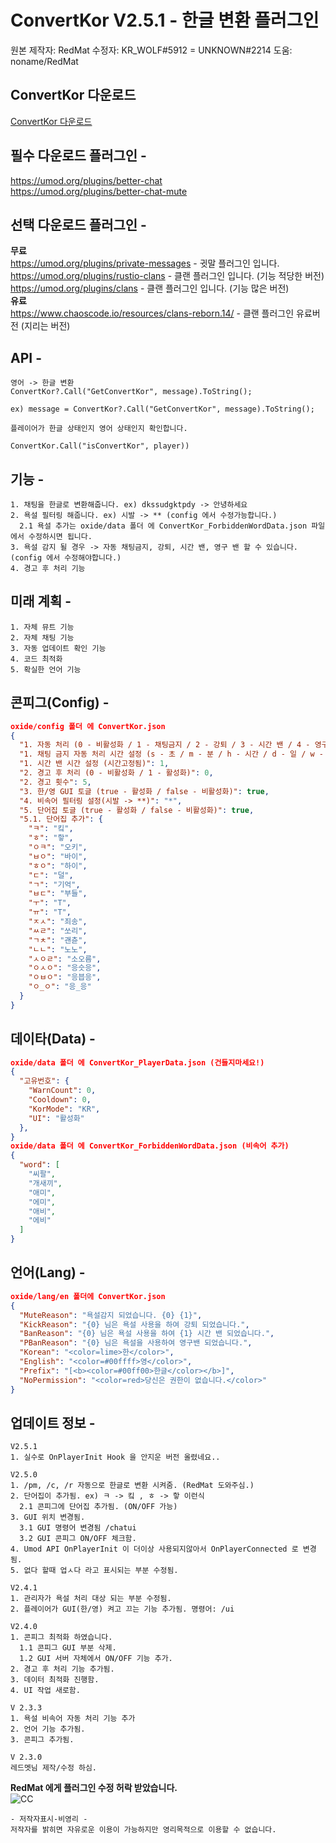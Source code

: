# ConvertKor V2.5.1 - 한글 변환 플러그인

원본 제작자: RedMat
수정자: KR_WOLF#5912 = UNKNOWN#2214
도움: noname/RedMat

## ConvertKor 다운로드
[ConvertKor 다운로드](https://drive.google.com/file/d/1OjLArQbvYlda-2mbWQYNO7vAGNGPOFC_/view?usp=sharing, "download link")

## 필수 다운로드 플러그인 -   
https://umod.org/plugins/better-chat   
https://umod.org/plugins/better-chat-mute   

## 선택 다운로드 플러그인 -

**무료**   
https://umod.org/plugins/private-messages - 귓말 플러그인 입니다.   
https://umod.org/plugins/rustio-clans - 클랜 플러그인 입니다. (기능 적당한 버전)   
https://umod.org/plugins/clans - 클랜 플러그인 입니다. (기능 많은 버전)   
**유료**   
https://www.chaoscode.io/resources/clans-reborn.14/ - 클랜 플러그인 유료버전 (지리는 버전)   

## API - 

```
영어 -> 한글 변환
ConvertKor?.Call("GetConvertKor", message).ToString();

ex) message = ConvertKor?.Call("GetConvertKor", message).ToString();

플레이어가 한글 상태인지 영어 상태인지 확인합니다.

ConvertKor.Call("isConvertKor", player))

```
## 기능 -
```
1. 채팅을 한글로 변환해줍니다. ex) dkssudgktpdy -> 안녕하세요
2. 욕설 필터링 해줍니다. ex) 시발 -> ** (config 에서 수정가능합니다.)
  2.1 욕설 추가는 oxide/data 폴더 에 ConvertKor_ForbiddenWordData.json 파일에서 수정하시면 됩니다.
3. 욕설 감지 될 경우 -> 자동 채팅금지, 강퇴, 시간 밴, 영구 밴 할 수 있습니다. (config 에서 수정해야합니다.)
4. 경고 후 처리 기능
```

## 미래 계획 -
```
1. 자체 뮤트 기능
2. 자체 채팅 기능
3. 자동 업데이트 확인 기능
4. 코드 최적화
5. 확실한 언어 기능
```
## 콘피그(Config) -
```json
oxide/config 폴더 에 ConvertKor.json
{
  "1. 자동 처리 (0 - 비활성화 / 1 - 채팅금지 / 2 - 강퇴 / 3 - 시간 밴 / 4 - 영구 밴)": 0,
  "1. 채팅 금지 자동 처리 시간 설정 (s - 초 / m - 분 / h - 시간 / d - 일 / w - 주": "10m",
  "1. 시간 밴 시간 설정 (시간고정됨)": 1,
  "2. 경고 후 처리 (0 - 비활성화 / 1 - 활성화)": 0,
  "2. 경고 횟수": 5,
  "3. 한/영 GUI 토글 (true - 활성화 / false - 비활성화)": true,
  "4. 비속어 필터링 설정(시발 -> **)": "*",
  "5. 단어집 토글 (true - 활성화 / false - 비활성화)": true,
  "5.1. 단어집 추가": {
    "ㅋ": "킼",
    "ㅎ": "핳",
    "ㅇㅋ": "오키",
    "ㅂㅇ": "바이",
    "ㅎㅇ": "하이",
    "ㄷ": "덜",
    "ㄱ": "기억",
    "ㅂㄷ": "부들",
    "ㅜ": "T",
    "ㅠ": "T",
    "ㅈㅅ": "죄송",
    "ㅆㄹ": "쏘리",
    "ㄱㅊ": "괜츈",
    "ㄴㄴ": "노노",
    "ㅅㅇㄹ": "소오름",
    "ㅇㅅㅇ": "응슷응",
    "ㅇㅂㅇ": "응븝응",
    "ㅇ_ㅇ": "응_응"
  }
}
```
## 데이타(Data) -
```json
oxide/data 폴더 에 ConvertKor_PlayerData.json (건들지마세요!)
{
  "고유번호": {
    "WarnCount": 0,
    "Cooldown": 0,
    "KorMode": "KR",
    "UI": "활성화"
  },
}
oxide/data 폴더 에 ConvertKor_ForbiddenWordData.json (비속어 추가)
{
  "word": [
    "씨팔",
    "개새끼",
    "애미",
    "에미",
    "애비",
    "에비"
  ]
}
```
## 언어(Lang) -
```json
oxide/lang/en 폴더에 ConvertKor.json 
{
  "MuteReason": "욕설감지 되었습니다. {0} {1}",
  "KickReason": "{0} 님은 욕설 사용을 하여 강퇴 되었습니다.",
  "BanReason": "{0} 님은 욕설 사용을 하여 {1} 시간 밴 되었습니다.",
  "PBanReason": "{0} 님은 욕설을 사용하여 영구밴 되었습니다.",
  "Korean": "<color=lime>한</color>",
  "English": "<color=#00ffff>영</color>",
  "Prefix": "[<b><color=#00ff00>한글</color></b>]",
  "NoPermission": "<color=red>당신은 권한이 없습니다.</color>"
}
```

## 업데이트 정보 -
```
V2.5.1
1. 실수로 OnPlayerInit Hook 을 안지운 버전 올렸네요..

V2.5.0
1. /pm, /c, /r 자동으로 한글로 변환 시켜줌. (RedMat 도와주심.)
2. 단어집이 추가됨. ex) ㅋ -> 킼 , ㅎ -> 핳 이런식
  2.1 콘피그에 단어집 추가됨. (ON/OFF 가능)
3. GUI 위치 변경됨.
  3.1 GUI 명령어 변경됨 /chatui
  3.2 GUI 콘피그 ON/OFF 체크함.
4. Umod API OnPlayerInit 이 더이상 사용되지않아서 OnPlayerConnected 로 변경됨.
5. 없다 할때 업ㅅ다 라고 표시되는 부분 수정됨.

V2.4.1
1. 관리자가 욕설 처리 대상 되는 부분 수정됨.
2. 플레이어가 GUI(한/영) 켜고 끄는 기능 추가됨. 명령어: /ui

V2.4.0
1. 콘피그 최적화 하였습니다.
  1.1 콘피그 GUI 부분 삭제.
  1.2 GUI 서버 자체에서 ON/OFF 기능 추가.
2. 경고 후 처리 기능 추가됨.
3. 데이터 최적화 진행함.
4. UI 작업 새로함.

V 2.3.3
1. 욕설 비속어 자동 처리 기능 추가
2. 언어 기능 추가됨.
3. 콘피그 추가됨.

V 2.3.0
레드멧님 제작/수정 하심.
```
**RedMat 에게 플러그인 수정 허락 받았습니다.**   
![CC](https://i.imgur.com/luutuST.png)
```
- 저작자표시-비영리 -
저작자를 밝히면 자유로운 이용이 가능하지만 영리목적으로 이용할 수 없습니다.
```
